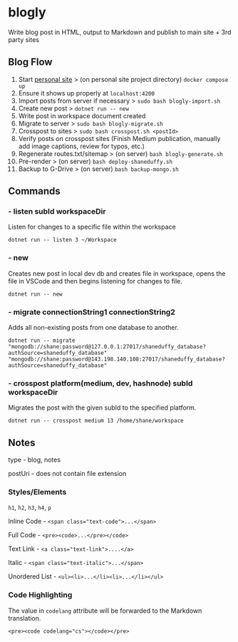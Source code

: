 # blogly

Write blog post in HTML, output to Markdown and publish to main site + 3rd party sites

## Blog Flow

1. Start [personal site](https://github.com/cppshane/shaneduffy) > (on personal site project directory) `docker compose up`
2. Ensure it shows up properly at `localhost:4200`
3. Import posts from server if necessary > `sudo bash blogly-import.sh`
4. Create new post > `dotnet run -- new`
5. Write post in workspace document created
6. Migrate to server > `sudo bash blogly-migrate.sh`
7. Crosspost to sites > `sudo bash crosspost.sh <postId>`
8. Verify posts on crosspost sites (Finish Medium publication, manually add image captions, review for typos, etc.)
9. Regenerate routes.txt/sitemap > (on server) `bash blogly-generate.sh`
10. Pre-render > (on server) `bash deploy-shaneduffy.sh`
11. Backup to G-Drive > (on server) `bash backup-mongo.sh`

## Commands

### - listen subId workspaceDir
Listen for changes to a specific file within the workspace
```
dotnet run -- listen 3 ~/Workspace
```

### - new
Creates new post in local dev db and creates file in workspace, opens the file in VSCode and then begins listening for changes to file.
```
dotnet run -- new
```

### - migrate connectionString1 connectionString2
Adds all non-existing posts from one database to another.
```
dotnet run -- migrate "mongodb://shane:password@127.0.0.1:27017/shaneduffy_database?authSource=shaneduffy_database" "mongodb://shane:password@143.198.140.108:27017/shaneduffy_database?authSource=shaneduffy_database"
```

### - crosspost platform(medium, dev, hashnode) subId workspaceDir
Migrates the post with the given subId to the specified platform.
```
dotnet run -- crosspost medium 13 /home/shane/workspace
```

## Notes
type - blog, notes

postUri - does not contain file extension

### Styles/Elements
`h1`, `h2`, `h3`, `h4`, `p`

Inline Code - `<span class="text-code">...</span>`

Full Code - `<pre><code>...</pre></code>`

Text Link - `<a class="text-link">....</a>`

Italic - `<span class="text-italic">...</span>`

Unordered List - `<ul><li>...</li><li>...</li></ul>`

### Code Highlighting
The value in `codelang` attribute will be forwarded to the Markdown translation.
```
<pre><code codelang="cs"></code></pre>
```
